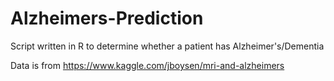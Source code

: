 # Alzheimers-Prediction
Script written in R to determine whether a patient has Alzheimer's/Dementia 

Data is from https://www.kaggle.com/jboysen/mri-and-alzheimers
